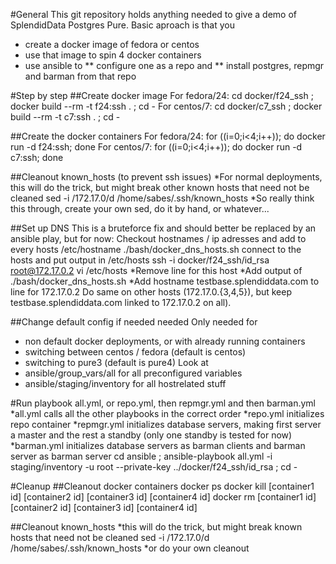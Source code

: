 #General
This git repository holds anything needed to give a demo of SplendidData Postgres Pure.
Basic aproach is that you
* create a docker image of fedora or centos
* use that image to spin 4 docker containers
* use ansible to 
** configure one as a repo and 
** install postgres, repmgr and barman from that repo

#Step by step
##Create docker image
For fedora/24:
  cd docker/f24_ssh ; docker build --rm -t f24:ssh . ; cd -
For centos/7:
  cd docker/c7_ssh ; docker build --rm -t c7:ssh . ; cd -

##Create the docker containers
For fedora/24:
  for ((i=0;i<4;i++)); do docker run -d f24:ssh; done
For centos/7:
  for ((i=0;i<4;i++)); do docker run -d c7:ssh; done

##Cleanout known_hosts (to prevent ssh issues)
*For normal deployments, this will do the trick, but might break other known hosts that need not be cleaned
sed -i /172.17.0/d /home/sabes/.ssh/known_hosts
*So really think this through, create your own sed, do it by hand, or whatever...

##Set up DNS
This is a bruteforce fix and should better be replaced by an ansible play, but for now:
Checkout hostnames / ip adresses and add to every hosts /etc/hostname
./bash/docker_dns_hosts.sh
connect to the hosts and put output in /etc/hosts
ssh -i docker/f24_ssh/id_rsa root@172.17.0.2
  vi /etc/hosts
    *Remove line for this host
    *Add output of ./bash/docker_dns_hosts.sh
    *Add hostname testbase.splendiddata.com to line for 172.17.0.2
Do same on other hosts (172.17.0.{3,4,5}), but keep testbase.splendiddata.com linked to 172.17.0.2 on all).

##Change default config if needed needed
Only needed for 
* non default docker deployments, or with already running containers
* switching between centos / fedora (default is centos)
* switching to pure3 (default is pure4)
Look at 
* ansible/group_vars/all for all preconfigured variables
* ansible/staging/inventory for all hostrelated stuff

#Run playbook all.yml, or repo.yml, then repmgr.yml and then barman.yml
*all.yml calls all the other playbooks in the correct order
*repo.yml initializes repo container
*repmgr.yml initializes database servers, making first server a master and the rest a standby (only one standby is tested for now)
*barman.yml initializes database servers as barman clients and barman server as barman server
cd ansible ; ansible-playbook all.yml -i staging/inventory -u root --private-key ../docker/f24_ssh/id_rsa ; cd -

#Cleanup
##Cleanout docker containers
docker ps
docker kill [container1 id] [container2 id] [container3 id] [container4 id]
docker rm [container1 id] [container2 id] [container3 id] [container4 id]

##Cleanout known_hosts
*this will do the trick, but might break known hosts that need not be cleaned
sed -i /172.17.0/d /home/sabes/.ssh/known_hosts
*or do your own cleanout

